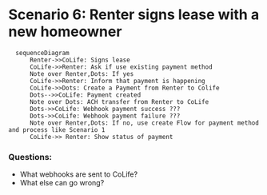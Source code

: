 # Scenario 6: Renter signs lease with a new homeowner

```mermaid
  sequenceDiagram
      Renter->>CoLife: Signs lease
      CoLife->>Renter: Ask if use existing payment method
      Note over Renter,Dots: If yes
      CoLife->>Renter: Inform that payment is happening
      CoLife->>Dots: Create a Payment from Renter to Colife
      Dots-->>CoLife: Payment created
      Note over Dots: ACH transfer from Renter to CoLife
      Dots->>CoLife: Webhook payment success ???
      Dots->>CoLife: Webhook payment failure ???
      Note over Renter,Dots: If no, use create Flow for payment method and process like Scenario 1
      CoLife->> Renter: Show status of payment
```

### Questions:
 - What webhooks are sent to CoLife?
 - What else can go wrong?
